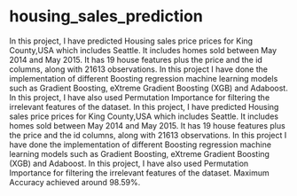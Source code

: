 # housing_sales_prediction
In this project, I have predicted Housing sales price prices for King County,USA which includes Seattle. It includes homes sold between May 2014 and May 2015.   It has 19 house features plus the price and the id columns, along with 21613 observations.  In this project I have done the implementation of different Boosting regression machine learning models such as Gradient Boosting, eXtreme Gradient Boosting (XGB) and Adaboost.  In this project, I have also used Permutation Importance for filtering the irrelevant features of the dataset.  In this project, I have predicted Housing sales price prices for King County,USA which includes Seattle. It includes homes sold between May 2014 and May 2015.   It has 19 house features plus the price and the id columns, along with 21613 observations.  In this project I have done the implementation of different Boosting regression machine learning models such as Gradient Boosting, eXtreme Gradient Boosting (XGB) and Adaboost.  In this project, I have also used Permutation Importance for filtering the irrelevant features of the dataset.  Maximum Accuracy achieved around 98.59%.

